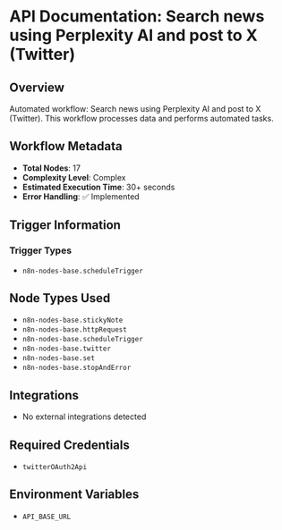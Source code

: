 # API Documentation: Search news using Perplexity AI and post to X (Twitter)

## Overview
Automated workflow: Search news using Perplexity AI and post to X (Twitter). This workflow processes data and performs automated tasks.

## Workflow Metadata
- **Total Nodes**: 17
- **Complexity Level**: Complex
- **Estimated Execution Time**: 30+ seconds
- **Error Handling**: ✅ Implemented

## Trigger Information
### Trigger Types
- `n8n-nodes-base.scheduleTrigger`

## Node Types Used
- `n8n-nodes-base.stickyNote`
- `n8n-nodes-base.httpRequest`
- `n8n-nodes-base.scheduleTrigger`
- `n8n-nodes-base.twitter`
- `n8n-nodes-base.set`
- `n8n-nodes-base.stopAndError`

## Integrations
- No external integrations detected

## Required Credentials
- `twitterOAuth2Api`

## Environment Variables
- `API_BASE_URL`
